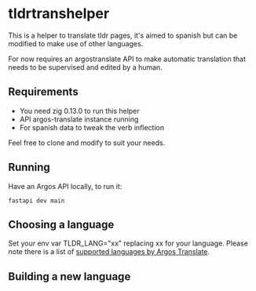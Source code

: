 # tldrtranshelper

This is a helper to translate tldr pages, it's aimed to spanish but can
be modified to make use of other languages.

For now requires an argostranslate API to make automatic translation that
needs to be supervised and edited by a human.

## Requirements

* You need zig 0.13.0 to run this helper
* API argos-translate instance running
* For spanish data to tweak the verb inflection

Feel free to clone and modify to suit your needs.

## Running

Have an Argos API locally, to run it:

```
fastapi dev main
```

## Choosing a language

Set your env var TLDR_LANG="xx" replacing xx for your language. Please
note there is a list of [supported languages by Argos Translate](https://github.com/argosopentech/argos-translate).

## Building a new language
